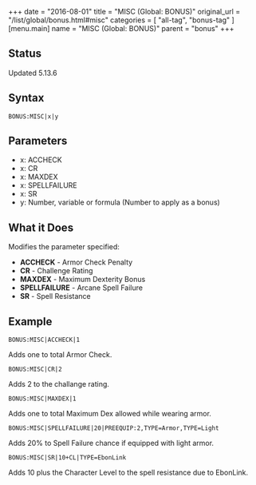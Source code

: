 +++
date = "2016-08-01"
title = "MISC (Global: BONUS)"
original_url = "/list/global/bonus.html#misc"
categories = [ "all-tag", "bonus-tag" ]
[menu.main]
    name = "MISC (Global: BONUS)"
    parent = "bonus"
+++

## Status

Updated 5.13.6

## Syntax

`BONUS:MISC|x|y`

## Parameters

-   x: ACCHECK
-   x: CR
-   x: MAXDEX
-   x: SPELLFAILURE
-   x: SR
-   y: Number, variable or formula (Number to apply as
    a bonus)



What it Does
------------

Modifies the parameter specified:

-   **ACCHECK** - Armor Check Penalty
-   **CR** - Challenge Rating
-   **MAXDEX** - Maximum Dexterity Bonus
-   **SPELLFAILURE** - Arcane Spell Failure
-   **SR** - Spell Resistance

Example
-------

`BONUS:MISC|ACCHECK|1`

Adds one to total Armor Check.

`BONUS:MISC|CR|2`

Adds 2 to the challange rating.

`BONUS:MISC|MAXDEX|1`

Adds one to total Maximum Dex allowed while wearing armor.

`BONUS:MISC|SPELLFAILURE|20|PREEQUIP:2,TYPE=Armor,TYPE=Light`

Adds 20% to Spell Failure chance if equipped with light armor.

`BONUS:MISC|SR|10+CL|TYPE=EbonLink`

Adds 10 plus the Character Level to the spell resistance due to
EbonLink.

